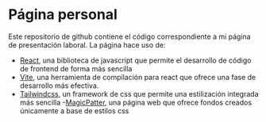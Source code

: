 # Página personal

Este repositorio de github contiene el código correspondiente a mi página de presentación laboral.
La página hace uso de:

- [React](https://es.react.dev/), una biblioteca de javascript que permite el desarrollo de código de frontend de forma más sencilla
- [Vite](https://vitejs.dev/), una herramienta de compilación para react que ofrece una fase de desarrollo más efectiva.
- [Tailwindcss](https://tailwindcss.com/), un framework de css que permite una estilización integrada más sencilla
-[MagicPatter](https://www.magicpattern.design/tools/css-backgrounds), una página web que ofrece fondos creados únicamente a base de estilos css